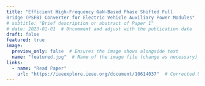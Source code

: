 ```yaml
---
title: "Efficient High-Frequency GaN-Based Phase Shifted Full
Bridge (PSFB) Converter for Electric Vehicle Auxiliary Power Modules"
# subtitle: "Brief description or abstract of Paper 1"
# date: 2023-01-01  # Uncomment and adjust with the publication date
draft: false
featured: true
image:
  preview_only: false  # Ensures the image shows alongside text
  name: "featured.jpg"  # Name of the image file (change as necessary)
links:
  - name: "Read Paper"
    url: "https://ieeexplore.ieee.org/document/10614037"  # Corrected URL format
---
```


